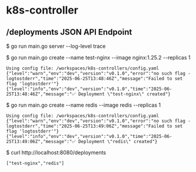 # k8s-controller
## /deployments JSON API Endpoint

$ go run main.go server --log-level trace

$ go run main.go create --name test-nginx --image nginx:1.25.2 --replicas 1
```
Using config file: /workspaces/k8s-controllers/config.yaml
{"level":"warn","env":"dev","version":"v0.1.0","error":"no such flag -logtostderr","time":"2025-06-25T13:48:46Z","message":"Failed to set flag 'logtostderr'"}
{"level":"info","env":"dev","version":"v0.1.0","time":"2025-06-25T13:48:46Z","message":"✅ Deployment \"test-nginx\" created"}
```
$ go run main.go create --name redis --image redis --replicas 1
```
Using config file: /workspaces/k8s-controllers/config.yaml
{"level":"warn","env":"dev","version":"v0.1.0","error":"no such flag -logtostderr","time":"2025-06-25T13:49:06Z","message":"Failed to set flag 'logtostderr'"}
{"level":"info","env":"dev","version":"v0.1.0","time":"2025-06-25T13:49:06Z","message":"✅ Deployment \"redis\" created"}
```
$ curl http://localhost:8080/deployments
```
["test-nginx","redis"]
```